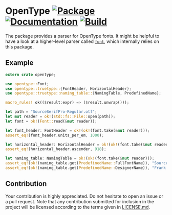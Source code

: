 # OpenType [![Package][package-img]][package-url] [![Documentation][documentation-img]][documentation-url] [![Build][build-img]][build-url]

The package provides a parser for OpenType fonts. It might be helpful to have a
look at a higher-level parser called [`font`][font], which internally relies on
this package.

## Example

```rust
extern crate opentype;

use opentype::Font;
use opentype::truetype::{FontHeader, HorizontalHeader};
use opentype::truetype::naming_table::{NamingTable, PredefinedName};

macro_rules! ok(($result:expr) => ($result.unwrap()));

let path = "SourceSerifPro-Regular.otf";
let mut reader = ok!(std::fs::File::open(path));
let font = ok!(Font::read(&mut reader));

let font_header: FontHeader = ok!(ok!(font.take(&mut reader)));
assert_eq!(font_header.units_per_em, 1000);

let horizontal_header: HorizontalHeader = ok!(ok!(font.take(&mut reader)));
assert_eq!(horizontal_header.ascender, 918);

let naming_table: NamingTable = ok!(ok!(font.take(&mut reader)));
assert_eq!(ok!(naming_table.get(PredefinedName::FullFontName)), "Source Serif Pro");
assert_eq!(ok!(naming_table.get(PredefinedName::DesignerName)), "Frank Grießhammer");
```

## Contribution

Your contribution is highly appreciated. Do not hesitate to open an issue or a
pull request. Note that any contribution submitted for inclusion in the project
will be licensed according to the terms given in [LICENSE.md](LICENSE.md).

[font]: https://github.com/bodoni/font

[build-img]: https://github.com/bodoni/opentype/workflows/build/badge.svg
[build-url]: https://github.com/bodoni/opentype/actions/workflows/build.yml
[documentation-img]: https://docs.rs/opentype/badge.svg
[documentation-url]: https://docs.rs/opentype
[package-img]: https://img.shields.io/crates/v/opentype.svg
[package-url]: https://crates.io/crates/opentype

